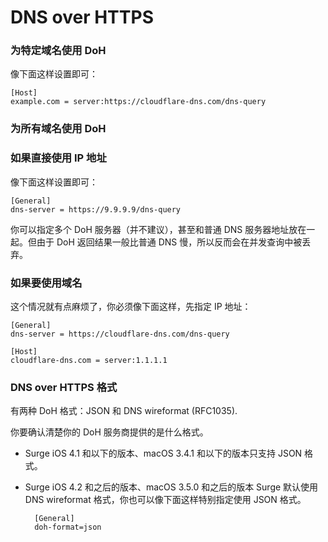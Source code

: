 # DNS over HTTPS

### 为特定域名使用 DoH

像下面这样设置即可：

```
[Host]
example.com = server:https://cloudflare-dns.com/dns-query
```

### 为所有域名使用 DoH

### 如果直接使用 IP 地址

像下面这样设置即可：

```
[General]
dns-server = https://9.9.9.9/dns-query

```

你可以指定多个 DoH 服务器（并不建议），甚至和普通 DNS 服务器地址放在一起。但由于 DoH 返回结果一般比普通 DNS 慢，所以反而会在并发查询中被丢弃。

### 如果要使用域名

这个情况就有点麻烦了，你必须像下面这样，先指定 IP 地址：

```
[General]
dns-server = https://cloudflare-dns.com/dns-query

[Host]
cloudflare-dns.com = server:1.1.1.1

```

### **DNS over HTTPS 格式**

有两种 DoH 格式：JSON 和 DNS wireformat (RFC1035).

你要确认清楚你的 DoH 服务商提供的是什么格式。

- Surge iOS 4.1 和以下的版本、macOS 3.4.1 和以下的版本只支持 JSON 格式。
- Surge iOS 4.2 和之后的版本、macOS 3.5.0 和之后的版本 Surge 默认使用 DNS wireformat 格式，你也可以像下面这样特别指定使用 JSON 格式。

    ```
      [General]
      doh-format=json
    ```